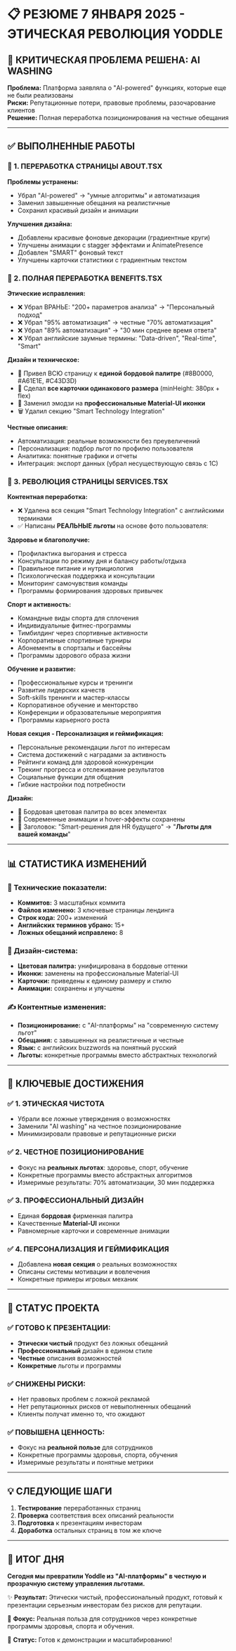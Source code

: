 # 📋 РЕЗЮМЕ 7 ЯНВАРЯ 2025 - ЭТИЧЕСКАЯ РЕВОЛЮЦИЯ YODDLE

## 🚨 КРИТИЧЕСКАЯ ПРОБЛЕМА РЕШЕНА: AI WASHING
**Проблема:** Платформа заявляла о "AI-powered" функциях, которые еще не были реализованы  
**Риски:** Репутационные потери, правовые проблемы, разочарование клиентов  
**Решение:** Полная переработка позиционирования на честные обещания

---

## ✅ ВЫПОЛНЕННЫЕ РАБОТЫ

### 🎨 1. ПЕРЕРАБОТКА СТРАНИЦЫ ABOUT.TSX
**Проблемы устранены:**
- Убрал "AI-powered" → "умные алгоритмы" и автоматизация
- Заменил завышенные обещания на реалистичные
- Сохранил красивый дизайн и анимации

**Улучшения дизайна:**
- Добавлены красивые фоновые декорации (градиентные круги)
- Улучшены анимации с stagger эффектами и AnimatePresence
- Добавлен "SMART" фоновый текст
- Улучшены карточки статистики с градиентным текстом

### 🎁 2. ПОЛНАЯ ПЕРЕРАБОТКА BENEFITS.TSX
**Этические исправления:**
- ❌ Убрал ВРАНЬЕ: "200+ параметров анализа" → "Персональный подход"
- ❌ Убрал "95% автоматизация" → честные "70% автоматизация"  
- ❌ Убрал "89% автоматизация" → "30 мин среднее время ответа"
- ❌ Убрал английские заумные термины: "Data-driven", "Real-time", "Smart"

**Дизайн и техническое:**
- 🎨 Привел ВСЮ страницу к **единой бордовой палитре** (#8B0000, #A61E1E, #C43D3D)
- 📐 Сделал **все карточки одинакового размера** (minHeight: 380px + flex)
- 🔄 Заменил эмодзи на **профессиональные Material-UI иконки**
- 🗑️ Удалил секцию "Smart Technology Integration"

**Честные описания:**
- Автоматизация: реальные возможности без преувеличений
- Персонализация: подбор льгот по профилю пользователя
- Аналитика: понятные графики и отчеты
- Интеграция: экспорт данных (убрал несуществующую связь с 1С)

### 🏥 3. РЕВОЛЮЦИЯ СТРАНИЦЫ SERVICES.TSX
**Контентная переработка:**
- ❌ Удалена вся секция "Smart Technology Integration" с английскими терминами
- ✅ Написаны **РЕАЛЬНЫЕ льготы** на основе фото пользователя:

**Здоровье и благополучие:**
- Профилактика выгорания и стресса
- Консультации по режиму дня и балансу работы/отдыха  
- Правильное питание и нутрициология
- Психологическая поддержка и консультации
- Мониторинг самочувствия команды
- Программы формирования здоровых привычек

**Спорт и активность:**
- Командные виды спорта для сплочения
- Индивидуальные фитнес-программы
- Тимбилдинг через спортивные активности
- Корпоративные спортивные турниры
- Абонементы в спортзалы и бассейны
- Программы здорового образа жизни

**Обучение и развитие:**
- Профессиональные курсы и тренинги
- Развитие лидерских качеств
- Soft-skills тренинги и мастер-классы
- Корпоративное обучение и менторство
- Конференции и образовательные мероприятия
- Программы карьерного роста

**Новая секция - Персонализация и геймификация:**
- Персональные рекомендации льгот по интересам
- Система достижений с наградами за активность
- Рейтинги команд для здоровой конкуренции
- Трекинг прогресса и отслеживание результатов
- Социальные функции для общения
- Гибкие настройки под потребности

**Дизайн:**
- 🎨 Бордовая цветовая палитра во всех элементах
- 📱 Современные анимации и hover-эффекты сохранены
- 🎯 Заголовок: "Smart-решения для HR будущего" → "**Льготы для вашей команды**"

---

## 📊 СТАТИСТИКА ИЗМЕНЕНИЙ

### 🔧 Технические показатели:
- **Коммитов:** 3 масштабных коммита
- **Файлов изменено:** 3 ключевые страницы лендинга  
- **Строк кода:** 200+ изменений
- **Английских терминов убрано:** 15+
- **Ложных обещаний исправлено:** 8

### 🎨 Дизайн-система:
- **Цветовая палитра:** унифицирована в бордовые оттенки
- **Иконки:** заменены на профессиональные Material-UI
- **Карточки:** приведены к единому размеру и стилю
- **Анимации:** сохранены и улучшены

### ✍️ Контентные изменения:
- **Позиционирование:** с "AI-платформы" на "современную систему льгот"
- **Обещания:** с завышенных на реалистичные и честные
- **Язык:** с английских buzzwords на понятный русский
- **Льготы:** конкретные программы вместо абстрактных технологий

---

## 🎯 КЛЮЧЕВЫЕ ДОСТИЖЕНИЯ

### ✅ 1. ЭТИЧЕСКАЯ ЧИСТОТА
- Убрали все ложные утверждения о возможностях
- Заменили "AI washing" на честное позиционирование
- Минимизировали правовые и репутационные риски

### ✅ 2. ЧЕСТНОЕ ПОЗИЦИОНИРОВАНИЕ  
- Фокус на **реальных льготах**: здоровье, спорт, обучение
- Конкретные программы вместо абстрактных алгоритмов
- Измеримые результаты: 70% автоматизации, 30 мин поддержка

### ✅ 3. ПРОФЕССИОНАЛЬНЫЙ ДИЗАЙН
- Единая **бордовая** фирменная палитра
- Качественные **Material-UI** иконки
- Равномерные карточки и современные анимации

### ✅ 4. ПЕРСОНАЛИЗАЦИЯ И ГЕЙМИФИКАЦИЯ
- Добавлена **новая секция** о реальных возможностях
- Описаны системы мотивации и вовлечения
- Конкретные примеры игровых механик

---

## 🚀 СТАТУС ПРОЕКТА

### ✅ ГОТОВО К ПРЕЗЕНТАЦИИ:
- **Этически чистый** продукт без ложных обещаний
- **Профессиональный** дизайн в едином стиле  
- **Честные** описания возможностей
- **Конкретные** льготы и программы

### ✅ СНИЖЕНЫ РИСКИ:
- Нет правовых проблем с ложной рекламой
- Нет репутационных рисков от невыполненных обещаний
- Клиенты получат именно то, что ожидают

### ✅ ПОВЫШЕНА ЦЕННОСТЬ:
- Фокус на **реальной пользе** для сотрудников
- Конкретные программы здоровья, спорта, обучения
- Измеримые результаты и понятные метрики

---

## 💡 СЛЕДУЮЩИЕ ШАГИ

1. **Тестирование** переработанных страниц
2. **Проверка** соответствия всех описаний реальности  
3. **Подготовка** к презентациям инвесторам
4. **Доработка** остальных страниц в том же ключе

---

## 🎉 ИТОГ ДНЯ

**Сегодня мы превратили Yoddle из "AI-платформы" в честную и прозрачную систему управления льготами.** 

✨ **Результат:** Этически чистый, профессиональный продукт, готовый к презентации серьезным инвесторам без рисков для репутации.

🎯 **Фокус:** Реальная польза для сотрудников через конкретные программы здоровья, спорта и обучения.

🚀 **Статус:** Готов к демонстрации и масштабированию! 
